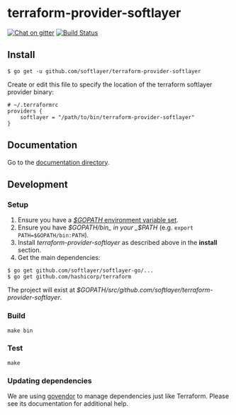 # terraform-provider-softlayer

[![Chat on gitter](https://img.shields.io/gitter/room/softlayer/terraform-provider-softlayer.svg?maxAge=2592000)](https://gitter.im/softlayer/terraform-provider-softlayer) [![Build Status](https://travis-ci.org/softlayer/terraform-provider-softlayer.svg?branch=master)](https://travis-ci.org/softlayer/terraform-provider-softlayer)

## Install

```
$ go get -u github.com/softlayer/terraform-provider-softlayer
```

Create or edit this file to specify the location of the terraform softlayer provider binary:

```
# ~/.terraformrc
providers {
    softlayer = "/path/to/bin/terraform-provider-softlayer"
}
```

## Documentation

Go to the [documentation directory](docs/).

## Development

### Setup

1. Ensure you have a [_$GOPATH_ environment variable set](https://golang.org/doc/code.html#GOPATH).
1. Ensure you have _$GOPATH/bin_ in your _$PATH_ (e.g. `export PATH=$GOPATH/bin:PATH`).
1. Install _terraform-provider-softlayer_ as described above in the **install** section.
1. Get the main dependencies:
```
$ go get github.com/softlayer/softlayer-go/...
$ go get github.com/hashicorp/terraform
```

The project will exist at _$GOPATH/src/github.com/softlayer/terraform-provider-softlayer_.

### Build

```
make bin
```

### Test

```
make
```

### Updating dependencies

We are using [govendor](https://github.com/kardianos/govendor) to manage dependencies just like Terraform. Please see its documentation for additional help.
